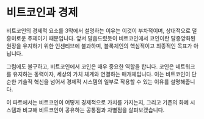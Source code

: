 # 비트코인과 경제

비트코인의 경제적 요소를 3막에서 설명하는 이유는 이것이 부차적이며, 상대적으로 덜 흥미로운 주제이기 때문입니다. 앞서 말씀드렸듯이 비트코인에서 코인이란 탈중앙화된 원장을 유지하기 위한 인센티브에 불과하며, 블록체인의 핵심적이고 최종적인 목표가 아닙니다.

그럼에도 불구하고, 비트코인에서 코인은 매우 중요한 역할을 합니다. 코인은 네트워크를 유지하는 동력이자, 세상의 가치 체계와 연결하는 매개체입니다. 이는 비트코인이 단순한 기술적 혁신을 넘어서 경제적 시스템의 일부로 작용할 수 있는 이유를 설명해줍니다.

이 파트에서는 비트코인이 어떻게 경제적으로 가치를 가지는지, 그리고 기존의 화폐 시스템과 비교해 비트코인이 공유하는 공통점과 차별점을 살펴보겠습니다.
